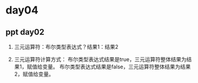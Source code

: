 # day04

## ppt day02

1. 三元运算符：布尔类型表达式？结果1：结果2

2. 三元运算符计算方式：
   布尔类型表达式结果是true，三元运算符整体结果为结果1，赋值给变量。 布尔类型表达式结果是false，三元运算符整体结果为结果2，赋值给变量。